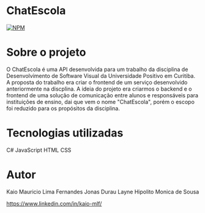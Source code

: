
# ChatEscola 
[![NPM](https://img.shields.io/npm/l/react)](https://github.com/KaioLF/ChatEscola/blob/main/LICENSE) 

# Sobre o projeto

O ChatEscola é uma API desenvolvida para um trabalho da disciplina de Desenvolvimento de Software Visual da Universidade Positivo em Curitiba. A proposta do trabalho era criar o frontend de um serviço desenvolvido anteriormente na discplina. A ideia do projeto era criarmos o backend e o frontend de uma solução de comunicação entre alunos e responsáveis para instituições de ensino, dai que vem o nome "ChatEscola", porém o escopo foi reduzido para os propósitos da disciplina.


# Tecnologias utilizadas

C#
JavaScript
HTML
CSS

# Autor

Kaio Mauricio Lima Fernandes
Jonas Durau
Layne Hipolito
Monica de Sousa

https://www.linkedin.com/in/kaio-mlf/
